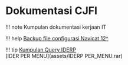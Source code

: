 # Dokumentasi CJFI
!!! note
    Kumpulan dokumentasi kerjaan IT

!!! help
    [Backup file configurasi Navicat 12^](assets/connections.zip)

!!! tip
    [Kumpulan Query IDERP](assets/query_iderp.rar)  
    [IDER PER MENU](assets/IDERP PER_MENU.rar)